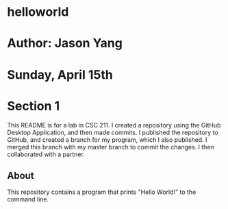 # helloworld

# Author: Jason Yang

# Sunday, April 15th

# Section 1

This README is for a lab in CSC 211. I created a repository using the GitHub Desktop Application, and then made commits. I published the repository to GitHub, and created a branch for my program, which I also published. I merged this branch with my master branch to commit the changes. I then collaborated with a partner.

## About

This repository contains a program that prints "Hello World!" to the command line.
